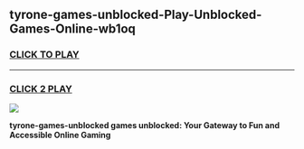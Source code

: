 
## tyrone-games-unblocked-Play-Unblocked-Games-Online-wb1oq
<h3>
<a href="https://premium76.site?title=tyrone-games-unblocked&ref=24A">CLICK TO PLAY</a></h3>
<hr>

<h3>
<a href="https://premium76.site?title=tyrone-games-unblocked&ref=24A">CLICK 2 PLAY</a>
  
</h3>

<a href="https://premium76.site?title=tyrone-games-unblocked&ref=24A"><img src="https://clearcache.store/games.png"></a>


**tyrone-games-unblocked games unblocked: Your Gateway to Fun and Accessible Online Gaming**
